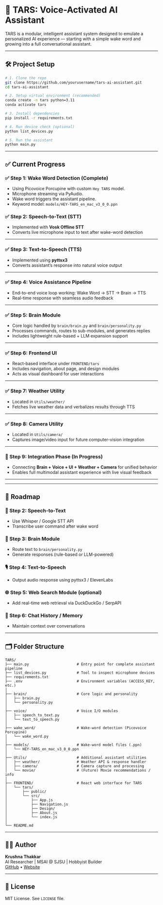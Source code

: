 # 🤖 TARS: Voice-Activated AI Assistant

TARS is a modular, intelligent assistant system designed to emulate a personalized AI experience — starting with a simple wake word and growing into a full conversational assistant.

---

## 🛠️ Project Setup

```bash
# 1. Clone the repo
git clone https://github.com/yourusername/tars-ai-assistant.git
cd tars-ai-assistant

# 2. Setup virtual environment (recommended)
conda create -n tars python=3.11
conda activate tars

# 3. Install dependencies
pip install -r requirements.txt

# 4. Run device check (optional)
python list_devices.py

# 5. Run the assistant
python main.py
```

---

## ✅ Current Progress

### ✅ Step 1: Wake Word Detection (Complete)
- Using Picovoice Porcupine with custom `Hey TARS` model.
- Microphone streaming via PyAudio.
- Wake word triggers the assistant pipeline.
- Keyword model: `models/HEY-TARS_en_mac_v3_0_0.ppn`

### ✅ Step 2: Speech-to-Text (STT)
- Implemented with **Vosk Offline STT**
- Converts live microphone input to text after wake-word detection

---

### ✅ Step 3: Text-to-Speech (TTS)
- Implemented using **pyttsx3**
- Converts assistant’s response into natural voice output

---

### ✅ Step 4: Voice Assistance Pipeline
- End-to-end voice loop working: Wake Word → STT → Brain → TTS  
- Real-time response with seamless audio feedback

---

### ✅ Step 5: Brain Module
- Core logic handled by `brain/brain.py` and `brain/personality.py`  
- Processes commands, routes to sub-modules, and generates replies  
- Includes lightweight rule-based + LLM expansion support

---

### ✅ Step 6: Frontend UI
- React-based interface under `FRONTEND/tars`  
- Includes navigation, about page, and design modules  
- Acts as visual dashboard for user interactions

---

### ✅ Step 7: Weather Utility
- Located in `Utils/weather/`  
- Fetches live weather data and verbalizes results through TTS

---

### ✅ Step 8: Camera Utility
- Located in `Utils/camera/`  
- Captures image/video input for future computer-vision integration

---

### 🔄 Step 9: Integration Phase (In Progress)
- Connecting **Brain + Voice + UI + Weather + Camera** for unified behavior  
- Enables full multimodal assistant experience with live visual feedback

---

---


## 🧭 Roadmap

### 🔄 Step 2: Speech-to-Text
- Use Whisper / Google STT API
- Transcribe user command after wake word

### 🧠 Step 3: Brain Module
- Route text to `brain/personality.py`
- Generate responses (rule-based or LLM-powered)

### 🎙️ Step 4: Text-to-Speech
- Output audio response using pyttsx3 / ElevenLabs

### 🌐 Step 5: Web Search Module (optional)
- Add real-time web retrieval via DuckDuckGo / SerpAPI

### 💬 Step 6: Chat History / Memory
- Maintain context over conversations

---

## 🗂️ Folder Structure

```
TARS/
├── main.py                      # Entry point for complete assistant pipeline
├── list_devices.py              # Tool to inspect microphone devices
├── requirements.txt
├── .env                         # Environment variables (ACCESS_KEY, etc.)
│
├── brain/                       # Core logic and personality
│   ├── brain.py
│   └── personality.py
│
├── voice/                       # Voice I/O modules
│   ├── speech_to_text.py
│   └── text_to_speech.py
│
├── wake_word/                   # Wake-word detection (Picovoice Porcupine)
│   └── wake_word.py
│
├── models/                      # Wake-word model files (.ppn)
│   └── HEY-TARS_en_mac_v3_0_0.ppn
│
├── Utils/                       # Additional assistant utilities
│   ├── weather/                 # Weather API & response handler
│   ├── camera/                  # Camera capture and processing
│   └── movie/                   # (Future) Movie recommendations / info
│
├── FRONTEND/                    # React web interface for TARS
│   └── tars/
│       ├── public/
│       └── src/
│           ├── App.js
│           ├── Navigation.js
│           ├── Design/
│           ├── About.js
│           └── index.js
│
└── README.md

```

---

## 👨‍💻 Author

**Krushna Thakkar**  
AI Researcher | MSAI @ SJSU | Hobbyist Builder  
[GitHub](https://github.com/kru2710shna) • [Website](https://localhost0027.netlify.app)

---

## 📜 License

MIT License. See `LICENSE` file.